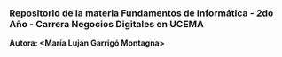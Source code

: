 ### Repositorio de la materia Fundamentos de Informática - 2do Año - Carrera Negocios Digitales en UCEMA

**Autora: <María Luján Garrigó Montagna>**